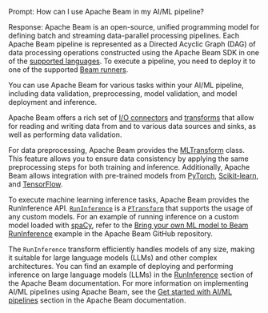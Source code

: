 Prompt:
How can I use Apache Beam in my AI/ML pipeline?

Response:
Apache Beam is an open-source, unified programming model for defining batch and streaming data-parallel processing pipelines. Each Apache Beam pipeline is represented as a Directed Acyclic Graph (DAG) of data processing operations constructed using the Apache Beam SDK in one of the [supported languages](https://beam.apache.org/documentation/sdks/java/). To execute a pipeline, you need to deploy it to one of the supported [Beam runners](https://beam.apache.org/documentation/runners/capability-matrix/).

You can use Apache Beam for various tasks within your AI/ML pipeline, including data validation, preprocessing, model validation, and model deployment and inference.

Apache Beam offers a rich set of [I/O connectors](https://beam.apache.org/documentation/io/connectors/) and [transforms](https://beam.apache.org/documentation/transforms/python/) that allow for reading and writing data from and to various data sources and sinks, as well as performing data validation.

For data preprocessing, Apache Beam provides the [MLTransform](https://beam.apache.org/documentation/ml/preprocess-data/) class. This feature allows you to ensure data consistency by applying the same preprocessing steps for both training and inference. Additionally, Apache Beam allows integration with pre-trained models from [PyTorch](https://pytorch.org/), [Scikit-learn](https://scikit-learn.org/stable/), and [TensorFlow](https://www.tensorflow.org/).

To execute machine learning inference tasks, Apache Beam provides the RunInference API. [`RunInference`](https://beam.apache.org/documentation/transforms/python/elementwise/runinference/) is a [`PTransform`](https://beam.apache.org/documentation/basics/#ptransform) that supports the usage of any custom models. For an example of running inference on a custom model loaded with [spaCy](https://spacy.io/), refer to the [Bring your own ML model to Beam RunInference](https://github.com/apache/beam/blob/master/examples/notebooks/beam-ml/run_custom_inference.ipynb) example in the Apache Beam GitHub repository.

The `RunInference` transform efficiently handles models of any size, making it suitable for large language models (LLMs) and other complex architectures. You can find an example of deploying and performing inference on large language models (LLMs) in the [RunInference](https://beam.apache.org/documentation/transforms/python/elementwise/runinference/) section of the Apache Beam documentation. For more information on implementing AI/ML pipelines using Apache Beam, see the [Get started with AI/ML pipelines](https://beam.apache.org/documentation/ml/overview/) section in the Apache Beam documentation.
